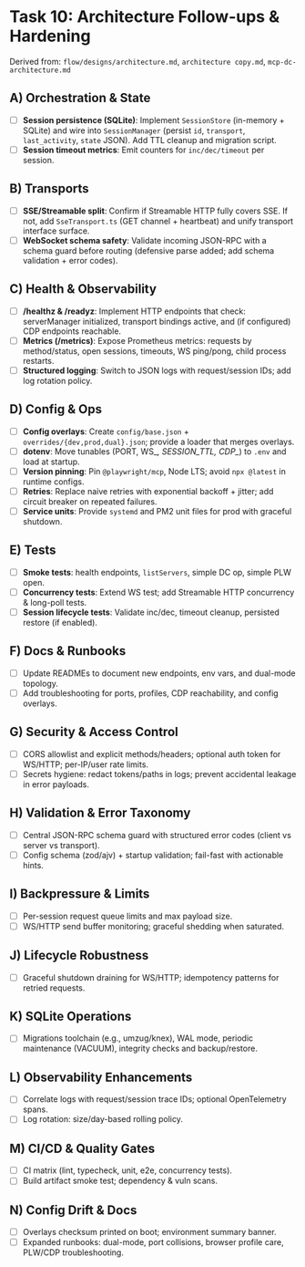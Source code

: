 # Task 10: Architecture Follow-ups & Hardening

Derived from: `flow/designs/architecture.md`, `architecture copy.md`, `mcp-dc-architecture.md`

## A) Orchestration & State
- [ ] **Session persistence (SQLite)**: Implement `SessionStore` (in-memory + SQLite) and wire into `SessionManager` (persist `id`, `transport`, `last_activity`, `state` JSON). Add TTL cleanup and migration script.
- [ ] **Session timeout metrics**: Emit counters for `inc/dec/timeout` per session.

## B) Transports
- [ ] **SSE/Streamable split**: Confirm if Streamable HTTP fully covers SSE. If not, add `SseTransport.ts` (GET channel + heartbeat) and unify transport interface surface.
- [ ] **WebSocket schema safety**: Validate incoming JSON-RPC with a schema guard before routing (defensive parse added; add schema validation + error codes).

## C) Health & Observability
- [ ] **/healthz & /readyz**: Implement HTTP endpoints that check: serverManager initialized, transport bindings active, and (if configured) CDP endpoints reachable.
- [ ] **Metrics (/metrics)**: Expose Prometheus metrics: requests by method/status, open sessions, timeouts, WS ping/pong, child process restarts.
- [ ] **Structured logging**: Switch to JSON logs with request/session IDs; add log rotation policy.

## D) Config & Ops
- [ ] **Config overlays**: Create `config/base.json` + `overrides/{dev,prod,dual}.json`; provide a loader that merges overlays.
- [ ] **dotenv**: Move tunables (PORT, WS_*, SESSION_TTL, CDP_*) to `.env` and load at startup.
- [ ] **Version pinning**: Pin `@playwright/mcp`, Node LTS; avoid `npx @latest` in runtime configs.
- [ ] **Retries**: Replace naive retries with exponential backoff + jitter; add circuit breaker on repeated failures.
- [ ] **Service units**: Provide `systemd` and PM2 unit files for prod with graceful shutdown.

## E) Tests
- [ ] **Smoke tests**: health endpoints, `listServers`, simple DC op, simple PLW open.
- [ ] **Concurrency tests**: Extend WS test; add Streamable HTTP concurrency & long-poll tests.
- [ ] **Session lifecycle tests**: Validate inc/dec, timeout cleanup, persisted restore (if enabled).

## F) Docs & Runbooks
- [ ] Update READMEs to document new endpoints, env vars, and dual-mode topology.
- [ ] Add troubleshooting for ports, profiles, CDP reachability, and config overlays.
## G) Security & Access Control
- [ ] CORS allowlist and explicit methods/headers; optional auth token for WS/HTTP; per-IP/user rate limits.
- [ ] Secrets hygiene: redact tokens/paths in logs; prevent accidental leakage in error payloads.

## H) Validation & Error Taxonomy
- [ ] Central JSON-RPC schema guard with structured error codes (client vs server vs transport).
- [ ] Config schema (zod/ajv) + startup validation; fail-fast with actionable hints.

## I) Backpressure & Limits
- [ ] Per-session request queue limits and max payload size.
- [ ] WS/HTTP send buffer monitoring; graceful shedding when saturated.

## J) Lifecycle Robustness
- [ ] Graceful shutdown draining for WS/HTTP; idempotency patterns for retried requests.

## K) SQLite Operations
- [ ] Migrations toolchain (e.g., umzug/knex), WAL mode, periodic maintenance (VACUUM), integrity checks and backup/restore.

## L) Observability Enhancements
- [ ] Correlate logs with request/session trace IDs; optional OpenTelemetry spans.
- [ ] Log rotation: size/day-based rolling policy.

## M) CI/CD & Quality Gates
- [ ] CI matrix (lint, typecheck, unit, e2e, concurrency tests).
- [ ] Build artifact smoke test; dependency & vuln scans.

## N) Config Drift & Docs
- [ ] Overlays checksum printed on boot; environment summary banner.
- [ ] Expanded runbooks: dual-mode, port collisions, browser profile care, PLW/CDP troubleshooting.